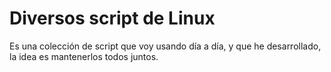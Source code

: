 Diversos script de Linux
========================

Es una colección de script que voy usando día a día, y que he desarrollado, la idea es mantenerlos todos juntos.
